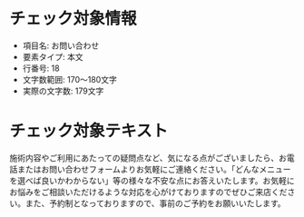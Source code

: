 # チェック対象情報

- 項目名: お問い合わせ
- 要素タイプ: 本文
- 行番号: 18
- 文字数範囲: 170～180文字
- 実際の文字数: 179文字

# チェック対象テキスト

施術内容やご利用にあたっての疑問点など、気になる点がございましたら、お電話またはお問い合わせフォームよりお気軽にご連絡ください。「どんなメニューを選べば良いかわからない」等の様々な不安な点にお答えいたします。お気軽にお悩みをご相談いただけるような対応を心がけておりますのでぜひご来店ください。また、予約制となっておりますので、事前のご予約をお願いいたします。